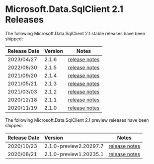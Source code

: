 # Microsoft.Data.SqlClient 2.1 Releases

The following Microsoft.Data.SqlClient 2.1 stable releases have been shipped:

| Release Date | Version | Notes |
| :-- | :-- | :--: |
| 2023/04/27 | 2.1.6 | [release notes](2.1.6.md) |
| 2022/08/30 | 2.1.5 | [release notes](2.1.5.md) |
| 2021/09/20 | 2.1.4 | [release notes](2.1.4.md) |
| 2021/05/21 | 2.1.3 | [release notes](2.1.3.md) |
| 2021/03/03 | 2.1.2 | [release notes](2.1.2.md) |
| 2020/12/18 | 2.1.1 | [release notes](2.1.1.md) |
| 2020/11/19 | 2.1.0 | [release notes](2.1.0.md) |

The following Microsoft.Data.SqlClient 2.1 preview releases have been shipped:

| Release Date | Version | Notes |
| :-- | :-- | :--: |
| 2020/10/23 | 2.1.0-preview2.20297.7 | [release notes](2.1.0-preview2.md) |
| 2020/08/21 | 2.1.0-preview1.20235.1 | [release notes](2.1.0-preview1.md) |
